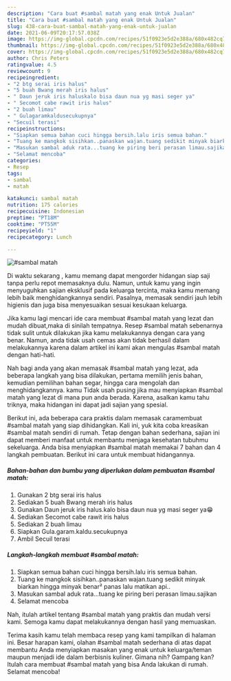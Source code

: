```yaml
---
description: "Cara buat #sambal matah yang enak Untuk Jualan"
title: "Cara buat #sambal matah yang enak Untuk Jualan"
slug: 438-cara-buat-sambal-matah-yang-enak-untuk-jualan
date: 2021-06-09T20:17:57.038Z
image: https://img-global.cpcdn.com/recipes/51f0923e5d2e388a/680x482cq70/sambal-matah-foto-resep-utama.jpg
thumbnail: https://img-global.cpcdn.com/recipes/51f0923e5d2e388a/680x482cq70/sambal-matah-foto-resep-utama.jpg
cover: https://img-global.cpcdn.com/recipes/51f0923e5d2e388a/680x482cq70/sambal-matah-foto-resep-utama.jpg
author: Chris Peters
ratingvalue: 4.5
reviewcount: 9
recipeingredient:
- "2 btg serai iris halus"
- "5 buah Bwang merah iris halus"
- " Daun jeruk iris haluskalo bisa daun nua yg masi seger ya"
- " Secomot cabe rawit iris halus"
- "2 buah limau"
- " Gulagaramkaldusecukupnya"
- "Secuil terasi"
recipeinstructions:
- "Siapkan semua bahan cuci hingga bersih.lalu iris semua bahan."
- "Tuang ke mangkok sisihkan..panaskan wajan.tuang sedikit minyak biarkan hingga minyak benar² panas lalu matikan api.."
- "Masukan sambal aduk rata...tuang ke piring beri perasan limau.sajikan"
- "Selamat mencoba"
categories:
- Resep
tags:
- sambal
- matah

katakunci: sambal matah 
nutrition: 175 calories
recipecuisine: Indonesian
preptime: "PT18M"
cooktime: "PT55M"
recipeyield: "1"
recipecategory: Lunch

---
```



![#sambal matah](https://img-global.cpcdn.com/recipes/51f0923e5d2e388a/680x482cq70/sambal-matah-foto-resep-utama.jpg)

Di waktu  sekarang , kamu memang dapat mengorder hidangan siap saji tanpa perlu repot memasaknya dulu. Namun, untuk kamu yang ingin menyuguhkan sajian eksklusif pada keluarga tercinta, maka kamu memang lebih baik menghidangkannya sendiri. Pasalnya, memasak sendiri jauh lebih higienis dan juga bisa menyesuaikan sesuai kesukaan keluarga.

Jika kamu lagi mencari ide cara membuat #sambal matah yang lezat dan mudah dibuat,maka di sinilah tempatnya. Resep #sambal matah  sebenarnya tidak sulit untuk dilakukan jika kamu melakukannya dengan cara yang benar. Namun, anda tidak usah cemas akan tidak berhasil dalam melakukannya 
karena dalam artikel ini kami akan mengulas #sambal matah dengan hati-hati.  



Nah bagi anda yang akan memasak #sambal matah yang lezat, ada beberapa langkah yang bisa dilakukan, pertama memilih jenis bahan, kemudian pemilihan bahan segar, hingga cara mengolah dan menghidangkannya. kamu Tidak usah pusing jika mau menyiapkan #sambal matah yang lezat di mana pun anda berada. Karena, asalkan kamu  tahu triknya, maka hidangan ini dapat jadi sajian yang spesial.

Berikut ini, ada beberapa cara praktis  dalam memasak caramembuat #sambal matah yang siap dihidangkan. Kali ini, yuk kita coba kreasikan #sambal matah sendiri di rumah. Tetap dengan bahan sederhana, sajian ini dapat memberi manfaat untuk membantu menjaga kesehatan tubuhmu sekeluarga. Anda bisa menyiapkan #sambal matah memakai 7 bahan dan 4 langkah pembuatan. Berikut ini cara untuk membuat hidangannya.

<!--inarticleads1-->

##### Bahan-bahan dan bumbu yang diperlukan dalam pembuatan #sambal matah:

1. Gunakan 2 btg serai iris halus
1. Sediakan 5 buah Bwang merah iris halus
1. Gunakan  Daun jeruk iris halus.kalo bisa daun nua yg masi seger ya😁
1. Sediakan  Secomot cabe rawit iris halus
1. Sediakan 2 buah limau
1. Siapkan  Gula.garam.kaldu.secukupnya
1. Ambil Secuil terasi




<!--inarticleads2-->

##### Langkah-langkah membuat #sambal matah:

1. Siapkan semua bahan cuci hingga bersih.lalu iris semua bahan.
1. Tuang ke mangkok sisihkan..panaskan wajan.tuang sedikit minyak biarkan hingga minyak benar² panas lalu matikan api..
1. Masukan sambal aduk rata...tuang ke piring beri perasan limau.sajikan
1. Selamat mencoba




Nah, itulah artikel tentang  #sambal matah  yang praktis dan mudah versi kami. Semoga kamu dapat melakukannya dengan hasil yang memuaskan. 

Terima kasih kamu telah membaca resep yang kami tampilkan di halaman ini. Besar harapan kami, olahan  #sambal matah sederhana di atas dapat membantu Anda menyiapkan masakan yang enak untuk keluarga/teman maupun menjadi ide dalam berbisnis kuliner. Gimana nih? Gampang kan? Itulah cara membuat #sambal matah yang bisa Anda lakukan di rumah. Selamat mencoba!

